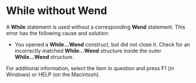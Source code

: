 
# While without Wend

A  **While** statement is used without a corresponding **Wend** statement. This error has the following cause and solution:



- You opened a  **While...Wend** construct, but did not close it. Check for an incorrectly matched **While...Wend** structure inside the outer **While...Wend** structure.
    

For additional information, select the item in question and press F1 (in Windows) or HELP (on the Macintosh).
